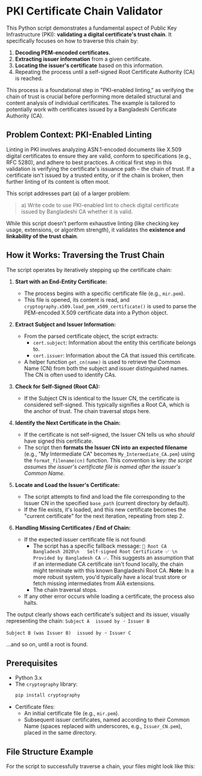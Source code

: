 # PKI Certificate Chain Validator

This Python script demonstrates a fundamental aspect of Public Key Infrastructure (PKI): **validating a digital certificate's trust chain**. It specifically focuses on how to traverse this chain by:

1.  **Decoding PEM-encoded certificates.**
2.  **Extracting issuer information** from a given certificate.
3.  **Locating the issuer's certificate** based on this information.
4.  Repeating the process until a self-signed Root Certificate Authority (CA) is reached.

This process is a foundational step in "PKI-enabled linting," as verifying the chain of trust is crucial before performing more detailed structural and content analysis of individual certificates. The example is tailored to potentially work with certificates issued by a Bangladeshi Certificate Authority (CA).

## Problem Context: PKI-Enabled Linting

Linting in PKI involves analyzing ASN.1-encoded documents like X.509 digital certificates to ensure they are valid, conform to specifications (e.g., RFC 5280), and adhere to best practices. A critical first step in this validation is verifying the certificate's issuance path – the chain of trust. If a certificate isn't issued by a trusted entity, or if the chain is broken, then further linting of its content is often moot.

This script addresses part (a) of a larger problem:
> a) Write code to use PKI-enabled lint to check digital certificate issued by Bangladeshi CA whether it is valid.

While this script doesn't perform exhaustive linting (like checking key usage, extensions, or algorithm strength), it validates the **existence and linkability of the trust chain**.

## How it Works: Traversing the Trust Chain

The script operates by iteratively stepping up the certificate chain:

1.  **Start with an End-Entity Certificate:**
    *   The process begins with a specific certificate file (e.g., `mir.pem`).
    *   This file is opened, its content is read, and `cryptography.x509.load_pem_x509_certificate()` is used to parse the PEM-encoded X.509 certificate data into a Python object.

2.  **Extract Subject and Issuer Information:**
    *   From the parsed certificate object, the script extracts:
        *   `cert.subject`: Information about the entity this certificate belongs to.
        *   `cert.issuer`: Information about the CA that issued this certificate.
    *   A helper function `get_cn(name)` is used to retrieve the Common Name (CN) from both the subject and issuer distinguished names. The CN is often used to identify CAs.

3.  **Check for Self-Signed (Root CA):**
    *   If the Subject CN is identical to the Issuer CN, the certificate is considered self-signed. This typically signifies a Root CA, which is the anchor of trust. The chain traversal stops here.

4.  **Identify the Next Certificate in the Chain:**
    *   If the certificate is not self-signed, the Issuer CN tells us who *should* have signed this certificate.
    *   The script then **formats the Issuer CN into an expected filename** (e.g., "My Intermediate CA" becomes `My_Intermediate_CA.pem`) using the `format_filename(cn)` function. This convention is key: *the script assumes the issuer's certificate file is named after the issuer's Common Name*.

5.  **Locate and Load the Issuer's Certificate:**
    *   The script attempts to find and load the file corresponding to the Issuer CN in the specified `base_path` (current directory by default).
    *   If the file exists, it's loaded, and this new certificate becomes the "current certificate" for the next iteration, repeating from step 2.

6.  **Handling Missing Certificates / End of Chain:**
    *   If the expected issuer certificate file is not found:
        *   The script has a specific fallback message: `🔐 Root CA Bangladesh 2020\n   Self-signed Root Certificate ✅ \n   Provided by Bangladesh CA ✅`. This suggests an assumption that if an intermediate CA certificate isn't found locally, the chain might terminate with this known Bangladeshi Root CA. **Note:** In a more robust system, you'd typically have a local trust store or fetch missing intermediates from AIA extensions.
        *   The chain traversal stops.
    *   If any other error occurs while loading a certificate, the process also halts.

The output clearly shows each certificate's subject and its issuer, visually representing the chain:
`Subject A`
   `issued by ➝ Issuer B`

`Subject B (was Issuer B)`
   `issued by ➝ Issuer C`

...and so on, until a root is found.

## Prerequisites

*   Python 3.x
*   The `cryptography` library:
    ```bash
    pip install cryptography
    ```
*   Certificate files:
    *   An initial certificate file (e.g., `mir.pem`).
    *   Subsequent issuer certificates, named according to their Common Name (spaces replaced with underscores, e.g., `Issuer_CN.pem`), placed in the same directory.

## File Structure Example

For the script to successfully traverse a chain, your files might look like this: